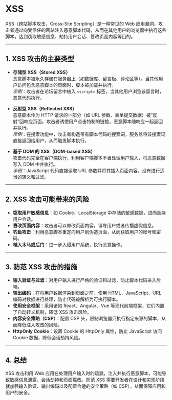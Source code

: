 # XSS
XSS（跨站脚本攻击，Cross-Site Scripting）是一种常见的 Web 应用漏洞，攻击者通过向受信任的网站注入恶意脚本代码，从而在其他用户的浏览器中执行这些脚本，达到窃取敏感信息、劫持用户会话、篡改页面内容等目的。

---

## 1. XSS 攻击的主要类型

- **存储型 XSS（Stored XSS）**  
    恶意脚本被永久存储在服务器上（如数据库、留言板、评论区等）。当其他用户访问包含恶意脚本的页面时，脚本被加载并执行。  
    _示例_：攻击者在论坛留言中植入 `<script>` 标签，当其他用户浏览该留言时，恶意代码执行。
    
- **反射型 XSS（Reflected XSS）**  
    恶意脚本作为 HTTP 请求的一部分（如 URL 参数、表单提交数据）被“反射”回响应页面。攻击者诱使用户点击特制的链接，恶意脚本随响应一起返回并执行。  
    _示例_：在搜索功能中，攻击者构造带有脚本代码的搜索词，服务器将该搜索词直接返回给用户，从而触发脚本执行。

- **基于 DOM 的 XSS（DOM-based XSS）**  
    攻击代码完全在客户端执行，利用客户端脚本不当处理用户输入，将恶意数据写入 DOM 中并执行。  
    _示例_：JavaScript 代码直接读取 URL 参数并将其插入页面内容，没有进行适当的转义和过滤。

---

## **2. XSS 攻击可能带来的风险**

- **窃取用户敏感信息**：如 Cookie、LocalStorage 中存储的敏感数据，进而劫持用户会话。
- **篡改页面内容**：攻击者可以修改页面内容，误导用户或者传播虚假信息。
- **钓鱼攻击**：利用恶意脚本重定向用户到伪造页面，从而获取用户的账号和密码。
- **植入木马或后门**：进一步入侵用户系统，执行恶意操作。

---

## **3. 防范 XSS 攻击的措施**

- **输入验证与过滤**：对用户输入进行严格的验证和过滤，防止脚本代码进入后端。
- **输出编码**：在将用户数据渲染到页面之前，使用 HTML、JavaScript、URL 编码对数据进行处理，防止代码被解析为可执行脚本。
- **使用安全框架**：采用诸如 React、Angular、Vue 等现代前端框架，它们内置了自动转义机制，降低 XSS 攻击风险。
- **内容安全策略（CSP）**：配置 CSP 头，限制浏览器只执行指定来源的脚本，从而降低注入攻击的风险。
- **HttpOnly Cookie**：设置 Cookie 的 HttpOnly 属性，防止 JavaScript 访问 Cookie 数据，降低会话劫持风险。

---

## **4. 总结**

XSS 攻击利用 Web 应用在处理用户输入时的疏漏，注入并执行恶意脚本，可能导致敏感信息泄露、会话劫持和页面篡改。防范 XSS 需要开发者在设计和实现阶段就加强输入验证、输出编码以及配置合适的安全策略（如 CSP），从而保障应用和用户的安全。